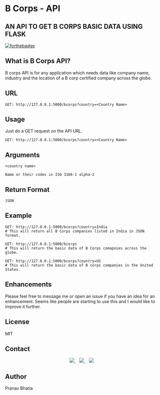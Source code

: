 # B Corps - API
## AN API TO GET B CORPS BASIC DATA USING FLASK
[![forthebadge](http://forthebadge.com/images/badges/made-with-python.svg)](https://github.com/PRANAVBHATIA1999/B-Corps-API)

## What is B Corps API?
B corps API is for any application which needs  data like company name, industry and the location of a B corp certified company across the globe.

## URL 

```
GET: http://127.0.0.1:5000/bcorps?country=<Country Name>
```

## Usage
Just do a GET request on the API URL.
```
GET: http://127.0.0.1:5000/bcorps?country=<Country Name>
```

## Arguments
```
<country name>

Name or their codes in ISO 3166-1 alpha-2
```
## Return Format
```
JSON
```
## Example
```
GET: http://127.0.0.1:5000/bcorps?country=India
# This will return all B Corps companies listed in India in JSON format.
```

```
GET: http://127.0.0.1:5000/bcorps
# This will return the basic data of B Corps comapnies across the globe.
```

```
GET: http://127.0.0.1:5000/bcorps?country=US
# This will return the basic data of B corps companies in the United States.
```

## Enhancements
Please feel free to message me or open an issue if you have an idea for an enhancement. Seems like people are starting to use this and I would like to improve it further.

## License
MIT

## Contact 

<p align='center'>
<a href="https://twitter.com/pranavvbhatia">
  <img src="https://img.shields.io/badge/twitter-%231DA1F2.svg?&style=for-the-badge&logo=twitter&logoColor=white" />
</a>&nbsp;&nbsp;
<a href="https://www.linkedin.com/in/bhatiapranav/">
  <img src="https://img.shields.io/badge/linkedin-%230077B5.svg?&style=for-the-badge&logo=linkedin&logoColor=white" />
</a>&nbsp;&nbsp;
<a href="mailto:pranavbhtaia431999@gmail.com">
  <img src="https://img.shields.io/badge/email me-%23D14836.svg?&style=for-the-badge&logo=gmail&logoColor=white" />
</a>
</p>

## Author 
Pranav Bhatia